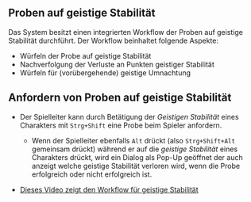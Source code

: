 <!--- This file is auto generated from module/manual/de/sanity.md -->
## Proben auf geistige Stabilität

Das System besitzt einen integrierten Workflow der Proben auf geistige Stabilität durchführt. Der Workflow beinhaltet folgende Aspekte:
- Würfeln der Probe auf geistige Stabilität
- Nachverfolgung der Verluste an Punkten geistiger Stabilität
- Würfeln für (vorübergehende) geistige Umnachtung

## Anfordern von Proben auf geistige Stabilität

- Der Spielleiter kann durch Betätigung der _Geistigen Stabilität_ eines Charakters mit `Strg+Shift` eine Probe beim Spieler anfordern.

  - Wenn der Spielleiter ebenfalls `Alt` drückt (also `Strg+Shift+Alt` gemeinsam drückt) während er auf die _geistige Stabilität_ eines Charakters drückt, wird ein Dialog als Pop-Up geöffnet der auch anzeigt welche geistige Stabilität verloren wird, wenn die Probe erfolgreich oder nicht erfolgreich ist.

- [Dieses Video zeigt den Workflow für geistige Stabilität](https://www.youtube.com/watch?v=yAMqHiv7eMw)
